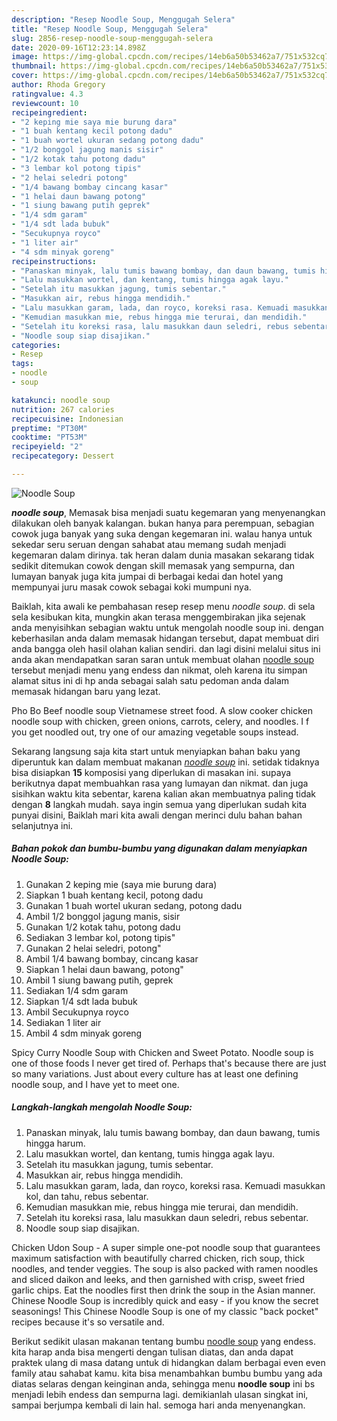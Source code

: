 ```yaml
---
description: "Resep Noodle Soup, Menggugah Selera"
title: "Resep Noodle Soup, Menggugah Selera"
slug: 2856-resep-noodle-soup-menggugah-selera
date: 2020-09-16T12:23:14.898Z
image: https://img-global.cpcdn.com/recipes/14eb6a50b53462a7/751x532cq70/noodle-soup-foto-resep-utama.jpg
thumbnail: https://img-global.cpcdn.com/recipes/14eb6a50b53462a7/751x532cq70/noodle-soup-foto-resep-utama.jpg
cover: https://img-global.cpcdn.com/recipes/14eb6a50b53462a7/751x532cq70/noodle-soup-foto-resep-utama.jpg
author: Rhoda Gregory
ratingvalue: 4.3
reviewcount: 10
recipeingredient:
- "2 keping mie saya mie burung dara"
- "1 buah kentang kecil potong dadu"
- "1 buah wortel ukuran sedang potong dadu"
- "1/2 bonggol jagung manis sisir"
- "1/2 kotak tahu potong dadu"
- "3 lembar kol potong tipis"
- "2 helai seledri potong"
- "1/4 bawang bombay cincang kasar"
- "1 helai daun bawang potong"
- "1 siung bawang putih geprek"
- "1/4 sdm garam"
- "1/4 sdt lada bubuk"
- "Secukupnya royco"
- "1 liter air"
- "4 sdm minyak goreng"
recipeinstructions:
- "Panaskan minyak, lalu tumis bawang bombay, dan daun bawang, tumis hingga harum."
- "Lalu masukkan wortel, dan kentang, tumis hingga agak layu."
- "Setelah itu masukkan jagung, tumis sebentar."
- "Masukkan air, rebus hingga mendidih."
- "Lalu masukkan garam, lada, dan royco, koreksi rasa. Kemuadi masukkan kol, dan tahu, rebus sebentar."
- "Kemudian masukkan mie, rebus hingga mie terurai, dan mendidih."
- "Setelah itu koreksi rasa, lalu masukkan daun seledri, rebus sebentar."
- "Noodle soup siap disajikan."
categories:
- Resep
tags:
- noodle
- soup

katakunci: noodle soup 
nutrition: 267 calories
recipecuisine: Indonesian
preptime: "PT30M"
cooktime: "PT53M"
recipeyield: "2"
recipecategory: Dessert

---
```



![Noodle Soup](https://img-global.cpcdn.com/recipes/14eb6a50b53462a7/751x532cq70/noodle-soup-foto-resep-utama.jpg)

<b><i>noodle soup</i></b>, Memasak bisa menjadi suatu kegemaran yang menyenangkan dilakukan oleh banyak kalangan. bukan hanya para perempuan, sebagian cowok juga banyak yang suka dengan kegemaran ini. walau hanya untuk sekedar seru seruan dengan sahabat atau memang sudah menjadi kegemaran dalam dirinya. tak heran dalam dunia masakan sekarang tidak sedikit ditemukan cowok dengan skill memasak yang sempurna, dan lumayan banyak juga kita jumpai di berbagai kedai dan hotel yang mempunyai juru masak cowok sebagai koki mumpuni nya.

Baiklah, kita awali ke pembahasan resep resep menu <i>noodle soup</i>. di sela sela kesibukan kita, mungkin akan terasa menggembirakan jika sejenak anda menyisihkan sebagian waktu untuk mengolah noodle soup ini. dengan keberhasilan anda dalam memasak hidangan tersebut, dapat membuat diri anda bangga oleh hasil olahan kalian sendiri. dan lagi disini melalui situs ini anda akan mendapatkan saran saran untuk membuat olahan <u>noodle soup</u> tersebut menjadi menu yang endess dan nikmat, oleh karena itu simpan alamat situs ini di hp anda sebagai salah satu pedoman anda dalam memasak hidangan baru yang lezat.

Pho Bo Beef noodle soup Vietnamese street food. A slow cooker chicken noodle soup with chicken, green onions, carrots, celery, and noodles. I f you get noodled out, try one of our amazing vegetable soups instead.


Sekarang langsung saja kita start untuk menyiapkan bahan baku yang diperuntuk kan dalam membuat makanan <u><i>noodle soup</i></u> ini. setidak tidaknya bisa disiapkan <b>15</b> komposisi yang diperlukan di masakan ini. supaya berikutnya dapat membuahkan rasa yang lumayan dan nikmat. dan juga sisihkan waktu kita sebentar, karena kalian akan membuatnya paling tidak dengan <b>8</b> langkah mudah. saya ingin semua yang diperlukan sudah kita punyai disini, Baiklah mari kita awali dengan merinci dulu bahan bahan selanjutnya ini.

<!--inarticleads1-->

##### Bahan pokok dan bumbu-bumbu yang digunakan dalam menyiapkan Noodle Soup:

1. Gunakan 2 keping mie (saya mie burung dara)
1. Siapkan 1 buah kentang kecil, potong dadu
1. Gunakan 1 buah wortel ukuran sedang, potong dadu
1. Ambil 1/2 bonggol jagung manis, sisir
1. Gunakan 1/2 kotak tahu, potong dadu
1. Sediakan 3 lembar kol, potong tipis&#34;
1. Gunakan 2 helai seledri, potong&#34;
1. Ambil 1/4 bawang bombay, cincang kasar
1. Siapkan 1 helai daun bawang, potong&#34;
1. Ambil 1 siung bawang putih, geprek
1. Sediakan 1/4 sdm garam
1. Siapkan 1/4 sdt lada bubuk
1. Ambil Secukupnya royco
1. Sediakan 1 liter air
1. Ambil 4 sdm minyak goreng


Spicy Curry Noodle Soup with Chicken and Sweet Potato. Noodle soup is one of those foods I never get tired of. Perhaps that&#39;s because there are just so many variations. Just about every culture has at least one defining noodle soup, and I have yet to meet one. 

<!--inarticleads2-->

##### Langkah-langkah mengolah Noodle Soup:

1. Panaskan minyak, lalu tumis bawang bombay, dan daun bawang, tumis hingga harum.
1. Lalu masukkan wortel, dan kentang, tumis hingga agak layu.
1. Setelah itu masukkan jagung, tumis sebentar.
1. Masukkan air, rebus hingga mendidih.
1. Lalu masukkan garam, lada, dan royco, koreksi rasa. Kemuadi masukkan kol, dan tahu, rebus sebentar.
1. Kemudian masukkan mie, rebus hingga mie terurai, dan mendidih.
1. Setelah itu koreksi rasa, lalu masukkan daun seledri, rebus sebentar.
1. Noodle soup siap disajikan.


Chicken Udon Soup - A super simple one-pot noodle soup that guarantees maximum satisfaction with beautifully charred chicken, rich soup, thick noodles, and tender veggies. The soup is also packed with ramen noodles and sliced daikon and leeks, and then garnished with crisp, sweet fried garlic chips. Eat the noodles first then drink the soup in the Asian manner. Chinese Noodle Soup is incredibly quick and easy - if you know the secret seasonings! This Chinese Noodle Soup is one of my classic &#34;back pocket&#34; recipes because it&#39;s so versatile and. 

Berikut sedikit ulasan makanan tentang bumbu <u>noodle soup</u> yang endess. kita harap anda bisa mengerti dengan tulisan diatas, dan anda dapat praktek ulang di masa datang untuk di hidangkan dalam berbagai even even family atau sahabat kamu. kita bisa menambahkan bumbu bumbu yang ada diatas selaras dengan keinginan anda, sehingga menu <b>noodle soup</b> ini bs menjadi lebih endess dan sempurna lagi. demikianlah ulasan singkat ini, sampai berjumpa kembali di lain hal. semoga hari anda menyenangkan.
